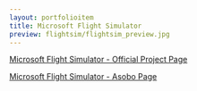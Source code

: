 ```yaml
---
layout: portfolioitem
title: Microsoft Flight Simulator
preview: flightsim/flightsim_preview.jpg
---
```

<!--more-->

[Microsoft Flight Simulator - Official Project Page](https://www.flightsimulator.com/)

[Microsoft Flight Simulator - Asobo Page](https://www.asobostudio.com/games/microsoft-flight-simulator)


